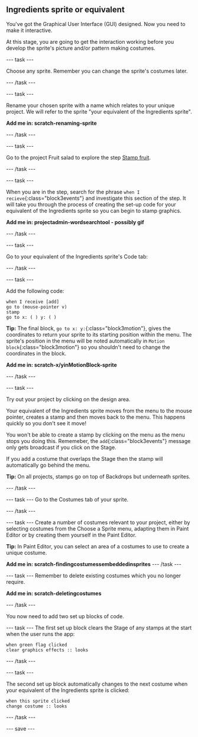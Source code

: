 ## Ingredients sprite or equivalent
You've got the Graphical User Interface (GUI) designed. Now you need to make it interactive.

At this stage, you are going to get the interaction working before you develop the sprite's picture and/or pattern making costumes.

--- task ---

Choose any sprite. Remember you can change the sprite's costumes later.

--- /task ---

--- task ---

Rename your chosen sprite with a name which relates to your unique project. We will refer to the sprite "your equivalent of the Ingredients sprite".

**Add me in: scratch-renaming-sprite**

--- /task ---

--- task ---

Go to the project Fruit salad to explore the step [Stamp fruit](https://learning-admin.raspberrypi.org/en/projects/fruit-salad/1).

--- /task ---

--- task ---

When you are in the step, search for the phrase `when I recieve`{:class="block3events"} and investigate this section of the step. It will take you through the process of creating the set-up code for your equivalent of the Ingredients sprite so you can begin to stamp graphics.

**Add me in: projectadmin-wordsearchtool - possibly gif**

--- /task ---

--- task ---

Go to your equivalent of the Ingredients sprite's Code tab:

--- /task ---

--- task ---

Add the following code:
```blocks3
when I receive [add]
go to (mouse-pointer v)
stamp
go to x: ( ) y: ( )
```

**Tip:** The final block, `go to x: y:`{:class="block3motion"}, gives the coordinates to return your sprite to its starting position within the menu. The sprite's  position in the menu will be noted automatically in `Motion block`{:class="block3motion"} so you shouldn't need to change the coordinates in the block.

**Add me in: scratch-x/yinMotionBlock-sprite**

--- /task ---

--- task ---

Try out your project by clicking on the design area.

Your equivalent of the Ingredients sprite moves from the menu to the mouse pointer, creates a stamp and then moves back to the menu. This happens quickly so you don't see it move!

You won't be able to create a stamp by clicking on the menu as the menu stops you doing this. Rememeber, the `add`{:class="block3events"} message only gets broadcast if you click on the Stage.

If you add a costume that overlaps the Stage then the stamp will automatically go behind the menu. 

**Tip:** On all projects, stamps go on top of Backdrops but underneath sprites. 

--- /task ---

--- task ---
Go to the Costumes tab of your sprite.

--- /task ---

--- task ---
Create a number of costumes relevant to your project, either by selecting costumes from the Choose a Sprite menu, adapting them in Paint Editor or by creating them yourself in the Paint Editor. 

**Tip:** In Paint Editor, you can select an area of a costumes to use to create a unique costume.

**Add me in: scratch-findingcostumessembeddedinsprites**
--- /task ---

--- task ---
Remember to delete existing costumes which you no longer require.

**Add me in: scratch-deletingcostumes**

--- /task ---

You now need to add two set up blocks of code. 

--- task ---
The first set up block clears the Stage of any stamps at the start when the user runs the app:
```blocks3
when green flag clicked
clear graphics effects :: looks
```
--- /task ---

--- task ---

The second set up block automatically changes to the next costume when your equivalent of the Ingredients sprite is clicked:

```blocks3
when this sprite clicked
change costume :: looks
```
--- /task ---

--- save ---

